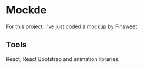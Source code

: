 # Mockde

For this project, I've just coded a mockup by Finsweet.

## Tools

React, React Bootstrap and animation libraries.


